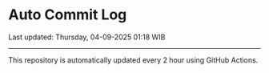 # Auto Commit Log

Last updated: Thursday, 04-09-2025 01:18 WIB

---

This repository is automatically updated every 2 hour using GitHub Actions.
